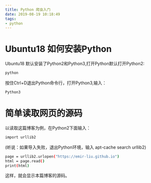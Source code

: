 ```yaml
---
title: Python 爬虫入门
date: 2019-08-19 10:18:49
tags: 
- python
---
```

# Ubuntu18 如何安装Python
Ubuntu18 默认安装了Python2和Python3,打开Python默认打开Python2:
```bash
python
```
按住Ctrl+D退出Python命令行，打开Python3,输入：
```bash
Python3
```

# 简单读取网页的源码
以读取这篇博客为例，在Python2下面输入：
```bash
import urllib2
```
(听说：如果导入失败，退出Python环境，输入 apt-cache search urllib2)
```bash
page = urllib2.urlopen("https://emir-liu.github.io")
html = page.read()
print(html)
```
这样，就会显示本篇博客的源码。


